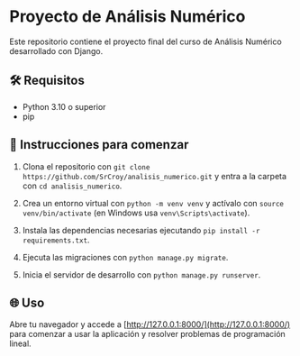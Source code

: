 # Proyecto de Análisis Numérico
Este repositorio contiene el proyecto final del curso de Análisis Numérico desarrollado con Django.

## 🛠️ Requisitos
- Python 3.10 o superior  
- pip

## 🚀 Instrucciones para comenzar

1. Clona el repositorio con `git clone https://github.com/SrCroy/analisis_numerico.git` y entra a la carpeta con `cd analisis_numerico`.

2. Crea un entorno virtual con `python -m venv venv` y actívalo con `source venv/bin/activate` (en Windows usa `venv\Scripts\activate`).

3. Instala las dependencias necesarias ejecutando `pip install -r requirements.txt`.

4. Ejecuta las migraciones con `python manage.py migrate`.

5. Inicia el servidor de desarrollo con `python manage.py runserver`.

## 🌐 Uso
Abre tu navegador y accede a [http://127.0.0.1:8000/](http://127.0.0.1:8000/) para comenzar a usar la aplicación y resolver problemas de programación lineal.
